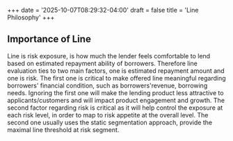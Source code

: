 +++
date = '2025-10-07T08:29:32-04:00'
draft = false
title = 'Line Philosophy'
+++
## Importance of Line

Line is risk exposure, is how much the lender feels comfortable to lend based on estimated repayment ability of borrowers. Therefore line evaluation ties to two main factors, one is estimated repayment amount and one is risk. The first one is critical to make offered line meaningful regarding borrowers' financial condition, such as borrowers'revenue, borrowing needs. Ignoring the first one will make the lending product less attractive to applicants/customers and will impact product engagement and growth. The second factor regarding risk is critical as it will help control the exposure at each risk level, in order to map to risk appetite at the overall level. The second one usually uses the static segmentation approach, provide the maximal line threshold at risk segment. 